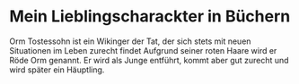 # Mein Lieblingscharackter in Büchern

Orm Tostessohn ist ein Wikinger der Tat, der sich stets mit neuen Situationen im Leben zurecht findet
Aufgrund seiner roten Haare wird er Röde Orm genannt.
Er wird als Junge entführt, kommt aber gut zurecht und wird später ein Häuptling.